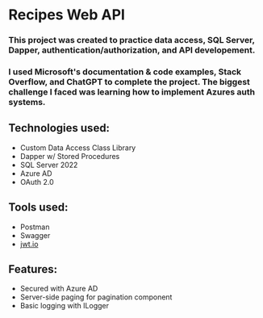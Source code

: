 # Recipes Web API

### This project was created to practice data access, SQL Server, Dapper, authentication/authorization, and API developement.

### I used Microsoft's documentation & code examples, Stack Overflow, and ChatGPT to complete the project. The biggest challenge I faced was learning how to implement Azures auth systems.

## Technologies used: 
* Custom Data Access Class Library
* Dapper w/ Stored Procedures
* SQL Server 2022
* Azure AD
* OAuth 2.0
## Tools used:
* Postman
* Swagger
* [jwt.io ](https://jwt.io/)

## Features: 
* Secured with Azure AD
* Server-side paging for pagination component
* Basic logging with ILogger
